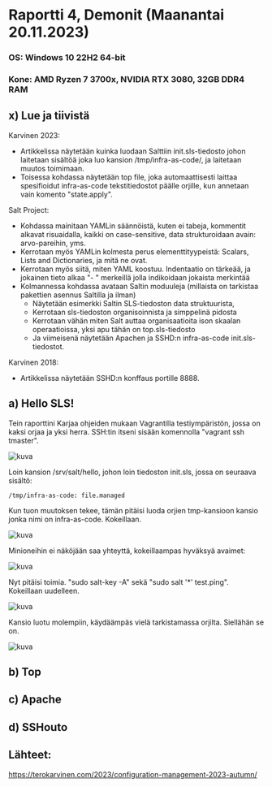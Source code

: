 
# Raportti 4, Demonit (Maanantai 20.11.2023)

### OS: Windows 10 22H2 64-bit
### Kone: AMD Ryzen 7 3700x, NVIDIA RTX 3080, 32GB DDR4 RAM

## x) Lue ja tiivistä

Karvinen 2023:
  - Artikkelissa näytetään kuinka luodaan Salttiin init.sls-tiedosto johon laitetaan sisältöä joka luo kansion /tmp/infra-as-code/, ja laitetaan muutos toimimaan.
  - Toisessa kohdassa näytetään top file, joka automaattisesti laittaa spesifioidut infra-as-code tekstitiedostot päälle orjille, kun annetaan vain komento "state.apply".

Salt Project:
  - Kohdassa mainitaan YAMLin säännöistä, kuten ei tabeja, kommentit alkavat risuaidalla, kaikki on case-sensitive, data strukturoidaan avain: arvo-pareihin, yms.
  -  Kerrotaan myös YAMLin kolmesta perus elementtityypeistä: Scalars, Lists and Dictionaries, ja mitä ne ovat.
  -  Kerrotaan myös siitä, miten YAML koostuu. Indentaatio on tärkeää, ja jokainen tieto alkaa "- " merkeillä jolla indikoidaan jokaista merkintää
  -  Kolmannessa kohdassa avataan Saltin moduuleja (millaista on tarkistaa pakettien asennus Saltilla ja ilman)
      -  Näytetään esimerkki Saltin SLS-tiedoston data struktuurista,
      -  Kerrotaan sls-tiedoston organisoinnista ja simppelinä pidosta
      -  Kerrotaan vähän miten Salt auttaa organisaatioita ison skaalan operaatioissa, yksi apu tähän on top.sls-tiedosto
      -  Ja viimeisenä näytetään Apachen ja SSHD:n infra-as-code init.sls-tiedostot.

Karvinen 2018:
  - Artikkelissa näytetään SSHD:n konffaus portille 8888.

## a) Hello SLS!

Tein raporttini Karjaa ohjeiden mukaan Vagrantilla testiympäristön, jossa on kaksi orjaa ja yksi herra. SSH:tin itseni sisään komennolla "vagrant ssh tmaster".

![kuva](https://github.com/laurijuusti/Palvelinten-hallinta/assets/122888655/7d7b0187-8496-4843-a470-bcbfe392fb07)

Loin kansion /srv/salt/hello, johon loin tiedoston init.sls, jossa on seuraava sisältö:

`/tmp/infra-as-code:
  file.managed`

Kun tuon muutoksen tekee, tämän pitäisi luoda orjien tmp-kansioon kansio jonka nimi on infra-as-code. Kokeillaan.

![kuva](https://github.com/laurijuusti/Palvelinten-hallinta/assets/122888655/98d33707-65a5-4bb2-88c3-bfa267d82749)

Minioneihin ei näköjään saa yhteyttä, kokeillaampas hyväksyä avaimet:

![kuva](https://github.com/laurijuusti/Palvelinten-hallinta/assets/122888655/c6aec705-7c20-49ad-92a8-37702bcae861)

Nyt pitäisi toimia. "sudo salt-key -A" sekä "sudo salt '*' test.ping". Kokeillaan uudelleen. 

![kuva](https://github.com/laurijuusti/Palvelinten-hallinta/assets/122888655/eacc3124-141c-4b19-8d7a-cc823991f85a)

Kansio luotu molempiin, käydäämpäs vielä tarkistamassa orjilta. Siellähän se on.

![kuva](https://github.com/laurijuusti/Palvelinten-hallinta/assets/122888655/9ecd7bee-fdb1-4d03-8d2d-e01b6bfd737b)


## b) Top



## c) Apache



## d) SSHouto



## Lähteet:

https://terokarvinen.com/2023/configuration-management-2023-autumn/





